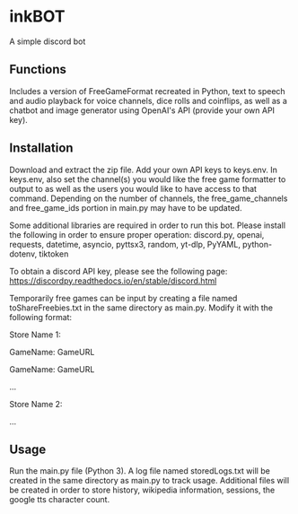 # inkBOT
A simple discord bot


## Functions
Includes a version of FreeGameFormat recreated in Python, text to speech and audio playback for voice channels, dice rolls and coinflips, as well as a chatbot and image generator using OpenAI's API (provide your own API key).


## Installation
Download and extract the zip file. Add your own API keys to keys.env. In keys.env, also set the channel(s) you would like the free game formatter to output to as well as the users you would like to have access to that command. Depending on the number of channels, the free_game_channels and free_game_ids portion in main.py may have to be updated.

Some additional libraries are required in order to run this bot. Please install the following in order to ensure proper operation: discord.py, openai, requests, datetime, asyncio, pyttsx3, random, yt-dlp, PyYAML, python-dotenv, tiktoken

To obtain a discord API key, please see the following page: https://discordpy.readthedocs.io/en/stable/discord.html

Temporarily free games can be input by creating a file named toShareFreebies.txt in the same directory as main.py. Modify it with the following format:

Store Name 1:

GameName: GameURL

GameName: GameURL

...

Store Name 2:

...



## Usage
Run the main.py file (Python 3). A log file named storedLogs.txt will be created in the same directory as main.py to track usage. Additional files will be created in order to store history, wikipedia information, sessions, the google tts character count.